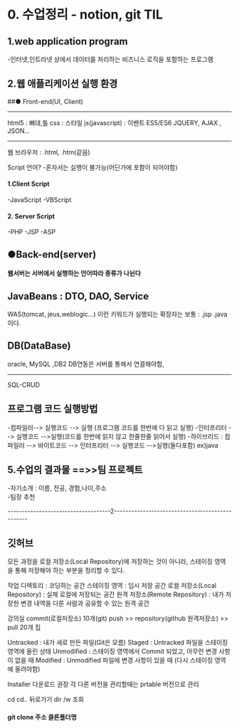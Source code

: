 # 0. 수업정리 - notion, git TIL

## 1.web application program

-인터넷,인트라넷 상에서 데이터를 처리하는 비즈니스
로직을 포함하는 프로그램

## 2.웹 애플리케이션 실행 환경

##● Front-end(UI, Client)

---

html5 : 뼈대,틀
css : 스타일
js(javascript) : 이벤트
ES5/ES6
JQUERY, AJAX , JSON...

---

웹 브라우저 : .html, .htm(같음)

Script 언어? -혼자서는 실행이 불가능(어딘가에 포함이 되어야함)

#### 1.Client Script

-JavaScript
-VBScript

#### 2. Server Script

-PHP
-JSP
-ASP

## ●Back-end(server)

#### 웹서버는 서버에서 실행하는 언어따라 종류가 나뉜다

## JavaBeans : DTO, DAO, Service

WAS(tomcat, jeus,weblogic...)
이런 키워드가 실행되는 확장자는 보통 : .jsp .java 이다.

## DB(DataBase)

oracle, MySQL ,DB2
DB연동은 서버를 통해서 연결해야함,

---

SQL-CRUD

## 프로그램 코드 실행방법

-컴파일러--> 실행코드 --> 실행 (프로그램 코드를 한번에 다 읽고 실행) -인터프리터 --> 실행코드 -->실행(코드를 한번에 읽지 않고 한줄한줄 읽어서 실행) -하이브리드 : 컴파일러 --> 바이트코드 --> 인터프리터 --> 실행코드 -->실행(둘다포함) ex)java

## 5.수업의 결과물 ==>>팀 프로젝트

-자기소개 : 이름, 전공, 경험,나이,주소
<br>-팀장 추천

------------------------------------2------------------------------------------------

## 깃허브

모든 과정을 로컬 저장소(Local Repository)에 저장하는 것이 아니라, 스테이징 영역을 통해 저장해야 하는 부분을 정리할 수 있다.

작업 디렉토리 : 코딩하는 공간
스테이징 영역 : 임시 저장 공간
로컬 저장소(Local Repository) : 실제 로컬에 저장되는 공간
원격 저장소(Remote Repository) : 내가 저장한 변경 내역을 다른 사람과 공유할 수 있는 원격 공간

강의실 commit(로컬저장소) 10개(git) push >> repository(github 원격저장소) >> pull 20개 집

Untracked : 내가 새로 만든 파일(Git은 모름)
Staged : Untracked 파일을 스테이징 영역에 올린 상태
Unmodified : 스테이징 영역에서 Commit 되었고, 아무런 변경 사항이 없을 때
Modified : Unmodified 파일에 변경 사항이 있을 때 (다시 스테이징 영역에 올려야함)

Installer 다운로드 권장 각 다른 버전을 관리할때는 prtable 버전으로 관리

cd
cd.. 뒤로가기
dir /w 조회


#### git clone 주소  클론폴더명
